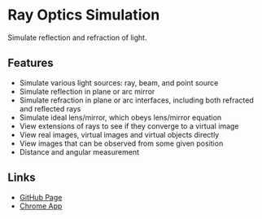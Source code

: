 # Ray Optics Simulation
Simulate reflection and refraction of light.
## Features
- Simulate various light sources: ray, beam, and point source
- Simulate reflection in plane or arc mirror
- Simulate refraction in plane or arc interfaces, including both refracted and reflected rays
- Simulate ideal lens/mirror, which obeys lens/mirror equation
- View extensions of rays to see if they converge to a virtual image
- View real images, virtual images and virtual objects directly
- View images that can be observed from some given position
- Distance and angular measurement

## Links
- [GitHub Page](https://ricktu288.github.io/ray-optics/)
- [Chrome App](https://chrome.google.com/webstore/detail/ray-optics-simulation/egamlemiidmmmcccadndbjjihkcfiobh)
